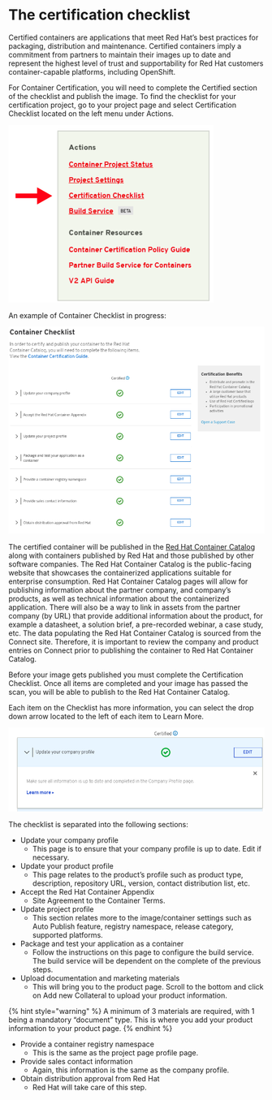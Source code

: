 # The certification checklist

Certified containers are applications that meet Red Hat’s best practices for packaging, distribution and maintenance. Certified containers imply a commitment from partners to maintain their images up to date and represent the highest level of trust and supportability for Red Hat customers container-capable platforms, including OpenShift.

For Container Certification, you will need to complete the Certified section of the checklist and publish the image. To find the checklist for your certification project, go to your project page and select Certification Checklist located on the left menu under Actions.

![](../.gitbook/assets/image%20%288%29.png)

An example of Container Checklist in progress:

![](../.gitbook/assets/cert.png)

The certified container will be published in the [Red Hat Container Catalog](https://access.redhat.com/containers/) along with containers published by Red Hat and those published by other software companies. The Red Hat Container Catalog is the public-facing website that showcases the containerized applications suitable for enterprise consumption. Red Hat Container Catalog pages will allow for publishing information about the partner company, and company’s products, as well as technical information about the containerized application. There will also be a way to link in assets from the partner company \(by URL\) that provide additional information about the product, for example a datasheet, a solution brief, a pre-recorded webinar, a case study, etc. The data populating the Red Hat Container Catalog is sourced from the Connect site. Therefore, it is important to review the company and product entries on Connect prior to publishing the container to Red Hat Container Catalog.

Before your image gets published you must complete the Certification Checklist. Once all items are completed and your image has passed the scan, you will be able to publish to the Red Hat Container Catalog.

Each item on the Checklist has more information, you can select the drop down arrow located to the left of each item to Learn More.

![](../.gitbook/assets/checklist2.png)

The checklist is separated into the following sections:

* Update your company profile
  * This page is to ensure that your company profile is up to date. Edit if necessary.
* Update your product profile
  * This page relates to the product’s profile such as product type, description, repository URL, version, contact distribution list, etc.
* Accept the Red Hat Container Appendix
  * Site Agreement to the Container Terms.
* Update project profile
  * This section relates more to the image/container settings such as Auto Publish feature, registry namespace, release category, supported platforms.
* Package and test your application as a container
  * Follow the instructions on this page to configure the build service. The build service will be dependent on the complete of the previous steps.
* Upload documentation and marketing materials
  * This will bring you to the product page. Scroll to the bottom and click on Add new Collateral to upload your product information.

{% hint style="warning" %}
A minimum of 3 materials are required, with 1 being a mandatory “document” type. This is where you add your product information to your product page.
{% endhint %}

* Provide a container registry namespace
  * This is the same as the project page profile page.
* Provide sales contact information
  * Again, this information is the same as the company profile.
* Obtain distribution approval from Red Hat
  * Red Hat will take care of this step.

